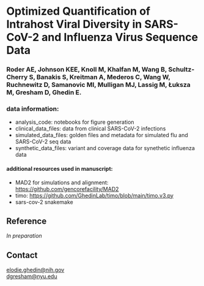# Optimized Quantification of Intrahost Viral Diversity in SARS-CoV-2 and Influenza Virus Sequence Data

### Roder AE, Johnson KEE, Knoll M, Khalfan M, Wang B, Schultz-Cherry S, Banakis S, Kreitman A, Mederos C, Wang W, Ruchnewitz D, Samanovic MI, Mulligan MJ, Lassig M, Łuksza M, Gresham D, Ghedin E.

### data information:
- analysis_code: notebooks for figure generation
- clinical_data_files: data from clinical SARS-CoV-2 infections
- simulated_data_files: golden files and metadata for simulated flu and SARS-CoV-2 seq data
- synthetic_data_files: variant and coverage data for synethetic influenza data

#### additional resources used in manuscript: 
- MAD2 for simulations and alignment: https://github.com/gencorefacility/MAD2
- timo: https://github.com/GhedinLab/timo/blob/main/timo.v3.py
- sars-cov-2 snakemake


## Reference
_In preparation_

## Contact
elodie.ghedin@nih.gov  
dgresham@nyu.edu
